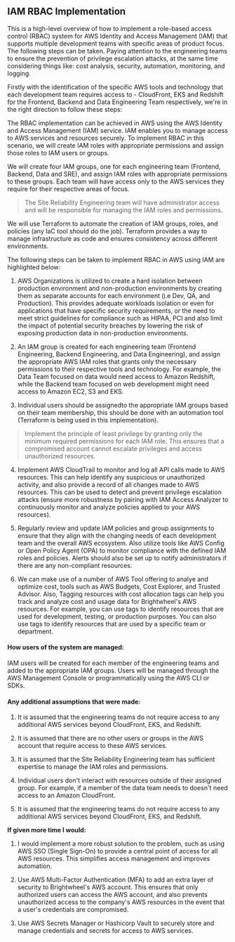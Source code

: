 ## IAM RBAC Implementation

This is a high-level overview of how to implement a role-based access control (RBAC) system for AWS Identity and Access Management (IAM) that supports multiple development teams with specific areas of product focus. The following steps can be taken. Paying attention to the engineering teams to ensure the prevention of privilege escalation attacks, at the same time considering things like: cost analysis, security, automation, monitoring, and logging. 

Firstly with the identification of the specific AWS tools and technology that each development team requires access to - CloudFront, EKS and Redshift for the Frontend, Backend and Data Engineering Team respectively, we're in the right direction to follow these steps:

The RBAC implementation can be achieved in AWS using the AWS Identity and Access Management (IAM) service. IAM enables you to manage access to AWS services and resources securely. To implement RBAC in this scenario, we will create IAM roles with appropriate permissions and assign those roles to IAM users or groups.

We will create four IAM groups, one for each engineering team (Frontend, Backend, Data and SRE), and assign IAM roles with appropriate permissions to these groups. Each team will have access only to the AWS services they require for their respective areas of focus. 

> The Site Reliability Engineering team will have administrator access and will be responsible for managing the IAM roles and permissions.

We will use Terraform to automate the creation of IAM groups, roles, and policies (any IaC tool should do the job). Terraform provides a way to manage infrastructure as code and ensures consistency across different environments. 

The following steps can be taken to implement RBAC in AWS using IAM are highlighted below:

1. AWS Organizations is utilized to create a hard isolation between production environment and non-production environments by creating them as separate accounts for each environment (i.e Dev, QA, and Production). This provides adequate workloads isolation or even for applications that have specific security requirements, or the need to meet strict guidelines for compliance such as HIPAA, PCI and also limit the impact of potential security breaches by lowering the risk of exposing production data in non-production environments.

2. An IAM group is created for each engineering team (Frontend Engineering, Backend Engineering, and Data Engineering), and assign the appropriate AWS IAM roles that grants only the necessary permissions to their respective tools and technology. For example, the Data Team focused on data would need access to Amazon Redshift, while the Backend team focused on web development might need access to Amazon EC2, S3 and EKS.

3. Individual users should be assignedto the appropriate IAM groups based on their team membership, this should be done with an automation tool (Terraform is being used in this implementation).

> Implement the principle of least privilege by granting only the minimum required permissions for each IAM role. This ensures that a compromised account cannot escalate privileges and access unauthorized resources.

4. Implement AWS CloudTrail to monitor and log all API calls made to AWS resources. This can help identify any suspicious or unauthorized activity, and also provide a record of all changes made to AWS resources. This can be used to detect and prevent privilege escalation attacks (ensure more robustness by pairing with IAM Access Analyzer to continuously monitor and analyze policies applied to your AWS resources).

5. Regularly review and update IAM policies and group assignments to ensure that they align with the changing needs of each development team and the overall AWS ecosystem. Also utilize tools like AWS Config or Open Policy Agent (OPA) to monitor compliance with the defined IAM roles and policies. Alerts should also be set up to notify administrators if there are any non-compliant resources.

6. We can make use of a number of AWS Tool offering to analye and optimize cost, tools such as AWS Budgets, Cost Explorer, and Trusted Advisor. Also, Tagging resources with cost allocation tags can help you track and analyze cost and usage data for Brightwheel's AWS resources. For example, you can use tags to identify resources that are used for development, testing, or production purposes. You can also use tags to identify resources that are used by a specific team or department.


#### How users of the system are managed:

IAM users will be created for each member of the engineering teams and added to the appropriate IAM groups.
Users will be managed through the AWS Management Console or programmatically using the AWS CLI or SDKs.

#### Any additional assumptions that were made:

1. It is assumed that the engineering teams do not require access to any additional AWS services beyond CloudFront, EKS, and Redshift.

2. It is assumed that there are no other users or groups in the AWS account that require access to these AWS services.

3. It is assumed that the Site Reliability Engineering team has sufficient expertise to manage the IAM roles and permissions.

4. Individual users don't interact with resources outside of their assigned group. For example, if a member of the data team needs to doesn't need access to an Amazon CloudFront.

5. It is assumed that the engineering teams do not require access to any additional AWS services beyond CloudFront, EKS, and Redshift.


**If given more time I would:**

1. I would implement a more robust solution to the problem, such as using AWS SSO (Single Sign-On) to provide a central point of access for all AWS resources. This simplifies access management and improves automation.


2. Use AWS Multi-Factor Authentication (MFA) to add an extra layer of security to Brightwheel's AWS account. This ensures that only authorized users can access the AWS account, and also prevents unauthorized access to the company's AWS resources in the event that a user's credentials are compromised.

3. Use AWS Secrets Manager or Hashicorp Vault to securely store and manage credentials and secrets for access to AWS services.